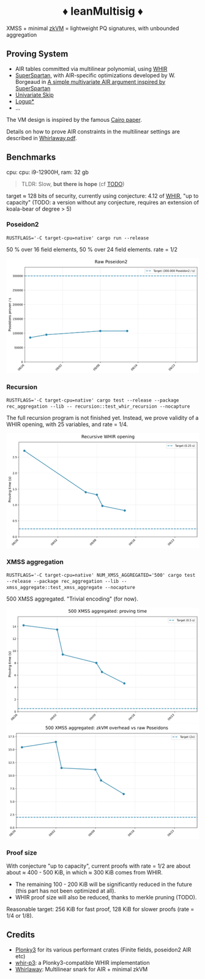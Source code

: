 <h1 align="center">♦ leanMultisig ♦</h1>

XMSS + minimal [zkVM](minimal_zkVM.pdf) = lightweight PQ signatures, with unbounded aggregation


## Proving System


- AIR tables committed via multilinear polynomial, using [WHIR](https://eprint.iacr.org/2024/1586.pdf)
- [SuperSpartan](https://eprint.iacr.org/2023/552.pdf), with AIR-specific optimizations developed by W. Borgeaud in [A simple multivariate AIR argument inspired by SuperSpartan](https://solvable.group/posts/super-air/#fnref:1)
- [Univariate Skip](https://eprint.iacr.org/2024/108.pdf)
- [Logup*](https://eprint.iacr.org/2025/946.pdf)
- ...

The VM design is inspired by the famous [Cairo paper](https://eprint.iacr.org/2021/1063.pdf).

Details on how to prove AIR constraints in the multilinear settings are described in [Whirlaway.pdf](Whirlaway.pdf).


## Benchmarks

cpu: cpu: i9-12900H, ram: 32 gb

> TLDR: Slow, **but there is hope** (cf [TODO](TODO.md))

target ≈ 128 bits of security, currently using conjecture: 4.12 of [WHIR](https://eprint.iacr.org/2024/1586.pdf), "up to capacity" (TODO: a version without any conjecture, requires an extension of koala-bear of degree > 5)

### Poseidon2

```console
RUSTFLAGS='-C target-cpu=native' cargo run --release
```

50 % over 16 field elements, 50 % over 24 field elements. rate = 1/2

![Alt text](docs/benchmark_graphs/graphs/raw_poseidons.svg)

### Recursion

```console
RUSTFLAGS='-C target-cpu=native' cargo test --release --package rec_aggregation --lib -- recursion::test_whir_recursion --nocapture
```

The full recursion program is not finished yet. Instead, we prove validity of a WHIR opening, with 25 variables, and rate = 1/4.

![Alt text](docs/benchmark_graphs/graphs/recursive_whir_opening.svg)

### XMSS aggregation

```console
RUSTFLAGS='-C target-cpu=native' NUM_XMSS_AGGREGATED='500' cargo test --release --package rec_aggregation --lib -- xmss_aggregate::test_xmss_aggregate --nocapture
```

500 XMSS aggregated. "Trivial encoding" (for now).

![Alt text](docs/benchmark_graphs/graphs/xmss_aggregated_time.svg)
![Alt text](docs/benchmark_graphs/graphs/xmss_aggregated_overhead.svg)

### Proof size

With conjecture "up to capacity", current proofs with rate = 1/2 are about about ≈ 400 - 500 KiB, in which ≈ 300 KiB comes from WHIR.

- The remaining 100 - 200 KiB will be significantly reduced in the future (this part has not been optimized at all).
- WHIR proof size will also be reduced, thanks to merkle pruning (TODO).

Reasonable target: 256 KiB for fast proof, 128 KiB for slower proofs (rate = 1/4 or 1/8).

## Credits

- [Plonky3](https://github.com/Plonky3/Plonky3) for its various performant crates (Finite fields, poseidon2 AIR etc)
- [whir-p3](https://github.com/tcoratger/whir-p3): a Plonky3-compatible WHIR implementation
- [Whirlaway](https://github.com/TomWambsgans/Whirlaway): Multilinear snark for AIR + minimal zkVM



